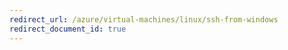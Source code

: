 ```yaml
---
redirect_url: /azure/virtual-machines/linux/ssh-from-windows
redirect_document_id: true
---
```

